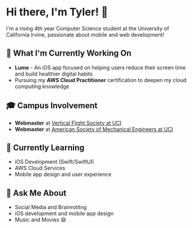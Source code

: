# Hi there, I'm Tyler! 👋
I'm a rising 4th year Computer Science student at the University of California Irvine, passionate about mobile and web development!

## 📝 What I'm Currently Working On
- **Lume** - An iOS app focused on helping users reduce their screen time and build healthier digital habits
- Pursuing my **AWS Cloud Practitioner** certification to deepen my cloud computing knowledge

## 🎓 Campus Involvement
- **Webmaster** at [Vertical Flight Society at UCI](https:vfsatuci.com)
- **Webmaster** at [American Society of Mechanical Engineers at UCI](https://sites.uci.edu/asmeuci/)

## 🌱 Currently Learning
- iOS Development (Swift/SwiftUI)
- AWS Cloud Services
- Mobile app design and user experience

## 💬 Ask Me About
- Social Media and Brainrotitng 
- iOS development and mobile app design
- Music and Movies 😄
